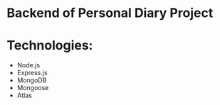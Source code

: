 # Backend of Personal Diary Project

# Technologies:

- Node.js
- Express.js
- MongoDB
- Mongoose
- Atlas
